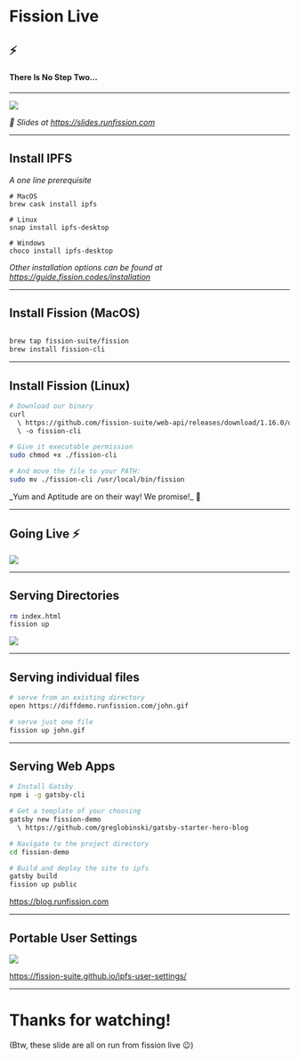 # Fission Live
## ⚡️
#### There Is No Step Two...

---

![](https://imgur.com/1AsURoo.png)

_🔖 Slides at https://slides.runfission.com_

---

## Install IPFS
_A one line prerequisite_

```shell
# MacOS
brew cask install ipfs

# Linux
snap install ipfs-desktop

# Windows
choco install ipfs-desktop
```

_Other installation options can be found at https://guide.fission.codes/installation_

---

## Install Fission (MacOS)
```bash

brew tap fission-suite/fission
brew install fission-cli
```

---

## Install Fission (Linux)

```bash
# Download our binary
curl
  \ https://github.com/fission-suite/web-api/releases/download/1.16.0/deb-cli
  \ -o fission-cli

# Give it executable permission
sudo chmod +x ./fission-cli

# And move the file to your PATH:
sudo mv ./fission-cli /usr/local/bin/fission
```
️_Yum and Aptitude are on their way! We promise!_ 💜

---
## Going Live ⚡️

![](https://imgur.com/rT0JFjL.gif)

---

## Serving Directories

```bash
rm index.html
fission up
```

![](https://i.imgur.com/fWhCDMf.png)

---

## Serving individual files

```bash
# serve from an existing directory
open https://diffdemo.runfission.com/john.gif

# serve just one file
fission up john.gif
```

---

## Serving Web Apps

```bash
# Install Gatsby
npm i -g gatsby-cli

# Get a template of your choosing
gatsby new fission-demo
  \ https://github.com/greglobinski/gatsby-starter-hero-blog

# Navigate to the project directory
cd fission-demo

# Build and deploy the site to ipfs
gatsby build
fission up public
```
https://blog.runfission.com

---

## Portable User Settings
![](https://imgur.com/QlK6NCf.png)

https://fission-suite.github.io/ipfs-user-settings/

---

# Thanks for watching!
(Btw, these slide are all on run from fission live 😉)
